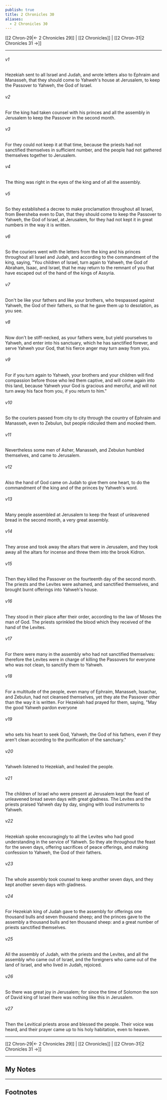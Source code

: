 ```yaml
---
publish: true
title: 2 Chronicles 30
aliases:
  - 2 Chronicles 30
---
```


[[2 Chron-29|← 2 Chronicles 29]] | [[2 Chronicles]] | [[2 Chron-31|2 Chronicles 31 →]]
***



###### v1 
Hezekiah sent to all Israel and Judah, and wrote letters also to Ephraim and Manasseh, that they should come to Yahweh's house at Jerusalem, to keep the Passover to Yahweh, the God of Israel. 

###### v2 
For the king had taken counsel with his princes and all the assembly in Jerusalem to keep the Passover in the second month. 

###### v3 
For they could not keep it at that time, because the priests had not sanctified themselves in sufficient number, and the people had not gathered themselves together to Jerusalem. 

###### v4 
The thing was right in the eyes of the king and of all the assembly. 

###### v5 
So they established a decree to make proclamation throughout all Israel, from Beersheba even to Dan, that they should come to keep the Passover to Yahweh, the God of Israel, at Jerusalem, for they had not kept it in great numbers in the way it is written. 

###### v6 
So the couriers went with the letters from the king and his princes throughout all Israel and Judah, and according to the commandment of the king, saying, "You children of Israel, turn again to Yahweh, the God of Abraham, Isaac, and Israel, that he may return to the remnant of you that have escaped out of the hand of the kings of Assyria. 

###### v7 
Don't be like your fathers and like your brothers, who trespassed against Yahweh, the God of their fathers, so that he gave them up to desolation, as you see. 

###### v8 
Now don't be stiff-necked, as your fathers were, but yield yourselves to Yahweh, and enter into his sanctuary, which he has sanctified forever, and serve Yahweh your God, that his fierce anger may turn away from you. 

###### v9 
For if you turn again to Yahweh, your brothers and your children will find compassion before those who led them captive, and will come again into this land, because Yahweh your God is gracious and merciful, and will not turn away his face from you, if you return to him." 

###### v10 
So the couriers passed from city to city through the country of Ephraim and Manasseh, even to Zebulun, but people ridiculed them and mocked them. 

###### v11 
Nevertheless some men of Asher, Manasseh, and Zebulun humbled themselves, and came to Jerusalem. 

###### v12 
Also the hand of God came on Judah to give them one heart, to do the commandment of the king and of the princes by Yahweh's word. 

###### v13 
Many people assembled at Jerusalem to keep the feast of unleavened bread in the second month, a very great assembly. 

###### v14 
They arose and took away the altars that were in Jerusalem, and they took away all the altars for incense and threw them into the brook Kidron. 

###### v15 
Then they killed the Passover on the fourteenth day of the second month. The priests and the Levites were ashamed, and sanctified themselves, and brought burnt offerings into Yahweh's house. 

###### v16 
They stood in their place after their order, according to the law of Moses the man of God. The priests sprinkled the blood which they received of the hand of the Levites. 

###### v17 
For there were many in the assembly who had not sanctified themselves: therefore the Levites were in charge of killing the Passovers for everyone who was not clean, to sanctify them to Yahweh. 

###### v18 
For a multitude of the people, even many of Ephraim, Manasseh, Issachar, and Zebulun, had not cleansed themselves, yet they ate the Passover other than the way it is written. For Hezekiah had prayed for them, saying, "May the good Yahweh pardon everyone 

###### v19 
who sets his heart to seek God, Yahweh, the God of his fathers, even if they aren't clean according to the purification of the sanctuary." 

###### v20 
Yahweh listened to Hezekiah, and healed the people. 

###### v21 
The children of Israel who were present at Jerusalem kept the feast of unleavened bread seven days with great gladness. The Levites and the priests praised Yahweh day by day, singing with loud instruments to Yahweh. 

###### v22 
Hezekiah spoke encouragingly to all the Levites who had good understanding in the service of Yahweh. So they ate throughout the feast for the seven days, offering sacrifices of peace offerings, and making confession to Yahweh, the God of their fathers. 

###### v23 
The whole assembly took counsel to keep another seven days, and they kept another seven days with gladness. 

###### v24 
For Hezekiah king of Judah gave to the assembly for offerings one thousand bulls and seven thousand sheep; and the princes gave to the assembly a thousand bulls and ten thousand sheep: and a great number of priests sanctified themselves. 

###### v25 
All the assembly of Judah, with the priests and the Levites, and all the assembly who came out of Israel, and the foreigners who came out of the land of Israel, and who lived in Judah, rejoiced. 

###### v26 
So there was great joy in Jerusalem; for since the time of Solomon the son of David king of Israel there was nothing like this in Jerusalem. 

###### v27 
Then the Levitical priests arose and blessed the people. Their voice was heard, and their prayer came up to his holy habitation, even to heaven.

***
[[2 Chron-29|← 2 Chronicles 29]] | [[2 Chronicles]] | [[2 Chron-31|2 Chronicles 31 →]]

---
## My Notes

---
## Footnotes